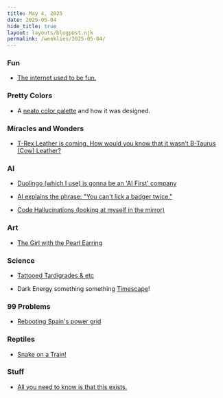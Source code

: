 ```yaml
---
title: May 4, 2025
date: 2025-05-04
hide_title: true
layout: layouts/blogpost.njk
permalink: /weeklies/2025-05-04/
---
```


### Fun
* <span data='2025-04-28T08:15'></span>[The internet used to be fun.](https://projects.kwon.nyc/internet-is-fun/)

### Pretty Colors
* <span data='2025-04-29T21:15'></span>A [neato color palette](https://iamkate.com/data/12-bit-rainbow/) and how it was designed.

### Miracles and Wonders
* <span data='2025-04-30 07:00'></span>[T-Rex Leather is coming.  How would you know that it wasn't B-Taurus (Cow) Leather?](https://www.vml.com/news/vml-lab-grown-leather-ltd-and-the-organoid-company-announce-partnership-to-create-worlds-first-t-rex-leather)

### AI
* <span meta="2025-04-30T19:11"></span> [Duolingo (which I use) is gonna be an 'AI First' company](https://www.theverge.com/news/657594/duolingo-ai-first-replace-contract-workers)
* <span meta="2025-05-01T03:50"></span> [AI explains the phrase: "You can't lick a badger twice."](https://arstechnica.com/ai/2025/04/google-searchs-made-up-ai-explanations-for-sayings-no-one-ever-said-explained/)

* <span meta="2025-05-01T03:57"></span> [Code Hallucinations (looking at myself in the mirror)](https://www.wired.com/story/ai-code-hallucinations-increase-the-risk-of-package-confusion-attacks/)

### Art
* <span meta="2025-05-01T03:31"></span> [The Girl with the Pearl Earring](https://www.hirox-europe.com/gigapixel/girl-with-a-pearl-earring/)

### Science
* <span meta="2025-05-01T03:47"></span> [Tattooed Tardigrades & etc](https://arstechnica.com/science/2025/04/research-roundup-tattooed-tardigrades-and-splash-free-urinals/)

* <span meta="2025-05-01T14:31"></span> Dark Energy something something [Timescape](https://www.cbc.ca/radio/quirks/dark-energy-time-zones-1.7465116)!


### 99 Problems
* <span meta="2025-05-01T04:08"></span> [Rebooting Spain's power grid](https://arstechnica.com/science/2025/04/why-restarting-a-power-grid-is-so-hard/)

### Reptiles
* <span meta="2025-05-01T04:14"></span> [Snake on a Train!](https://www.theguardian.com/world/2025/may/01/japan-snake-bullet-train)

### Stuff
* <span meta="2025-05-01T13:55"></span> [All you need to know is that this exists.](https://www.nytimes.com/2025/04/28/world/europe/seagull-screeching-competition-europe.html?unlocked_article_code=1.Dk8.muzO.R_aUWZFzU7X1&smid=url-share&user_id=67cf1d1265d32d552f07c89f)




